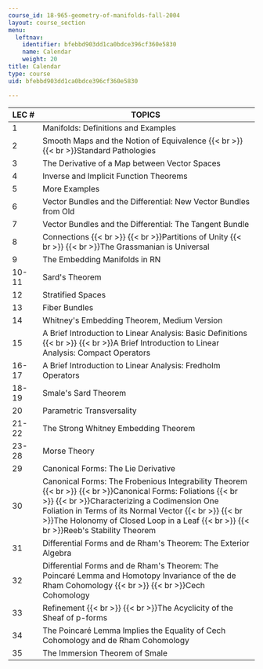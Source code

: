 ```yaml
---
course_id: 18-965-geometry-of-manifolds-fall-2004
layout: course_section
menu:
  leftnav:
    identifier: bfebbd903dd1ca0bdce396cf360e5830
    name: Calendar
    weight: 20
title: Calendar
type: course
uid: bfebbd903dd1ca0bdce396cf360e5830

---
```


| LEC # | TOPICS  |
| --- | --- |
| 1 | Manifolds: Definitions and Examples |
| 2 | Smooth Maps and the Notion of Equivalence  {{< br >}}  {{< br >}}Standard Pathologies |
| 3 | The Derivative of a Map between Vector Spaces |
| 4 | Inverse and Implicit Function Theorems |
| 5 | More Examples |
| 6 | Vector Bundles and the Differential: New Vector Bundles from Old |
| 7 | Vector Bundles and the Differential: The Tangent Bundle |
| 8 | Connections  {{< br >}}  {{< br >}}Partitions of Unity  {{< br >}}  {{< br >}}The Grassmanian is Universal |
| 9 | The Embedding Manifolds in RN |
| 10-11 | Sard's Theorem |
| 12 | Stratified Spaces |
| 13 | Fiber Bundles |
| 14 | Whitney's Embedding Theorem, Medium Version |
| 15 | A Brief Introduction to Linear Analysis: Basic Definitions  {{< br >}}  {{< br >}}A Brief Introduction to Linear Analysis: Compact Operators |
| 16-17 | A Brief Introduction to Linear Analysis: Fredholm Operators |
| 18-19 | Smale's Sard Theorem |
| 20 | Parametric Transversality |
| 21-22 | The Strong Whitney Embedding Theorem |
| 23-28 | Morse Theory |
| 29 | Canonical Forms: The Lie Derivative |
| 30 | Canonical Forms: The Frobenious Integrability Theorem  {{< br >}}  {{< br >}}Canonical Forms: Foliations  {{< br >}}  {{< br >}}Characterizing a Codimension One Foliation in Terms of its Normal Vector  {{< br >}}  {{< br >}}The Holonomy of Closed Loop in a Leaf  {{< br >}}  {{< br >}}Reeb's Stability Theorem |
| 31 | Differential Forms and de Rham's Theorem: The Exterior Algebra |
| 32 | Differential Forms and de Rham's Theorem: The Poincaré Lemma and Homotopy Invariance of the de Rham Cohomology  {{< br >}}  {{< br >}}Cech Cohomology |
| 33 | Refinement  {{< br >}}  {{< br >}}The Acyclicity of the Sheaf of p-forms |
| 34 | The Poincaré Lemma Implies the Equality of Cech Cohomology and de Rham Cohomology |
| 35 | The Immersion Theorem of Smale